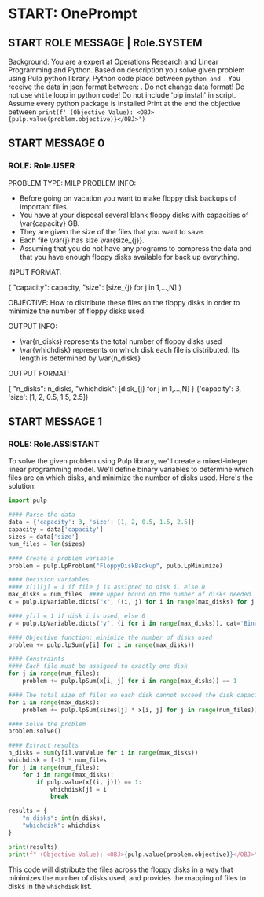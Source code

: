 # START: OnePrompt 
## START ROLE MESSAGE | Role.SYSTEM 
Background: You are a expert at Operations Research and Linear Programming and Python. Based on description you solve given problem using Pulp python library. Python code place between ```python and ```. You receive the data in json format between: <DATA></DATA>. Do not change data format! Do not use `while` loop in python code! Do not include 'pip install' in script. Assume every python package is installed Print at the end the objective between <OBJ></OBJ> `print(f' (Objective Value): <OBJ>{pulp.value(problem.objective)}</OBJ>')`  
## START MESSAGE 0 
### ROLE: Role.USER
<DESCRIPTION>
PROBLEM TYPE: MILP
PROBLEM INFO:

- Before going on vacation you want to make floppy disk backups of important files. 
- You have at your disposal several blank floppy disks with capacities of \var{capacity} GB. 
- They are given the size of the files that you want to save.
- Each file \var{j} has size \var{size_{j}}.
- Assuming that you do not have any programs to compress the data and that you have enough floppy disks available for back up everything.

INPUT FORMAT:

{
	"capacity": capacity,
	"size": [size_{j} for j in 1,...,N]
}

OBJECTIVE: How to distribute these files on the floppy disks in order to minimize the number of floppy disks used.

OUTPUT INFO:

- \var{n_disks} represents the total number of floppy disks used
- \var{whichdisk} represents on which disk each file is distributed. Its length is determined by \var{n_disks}

OUTPUT FORMAT:

{
	"n_disks": n_disks,
	"whichdisk": [disk_{j} for j in 1,...,N]
}
</DESCRIPTION>
<DATA>
{'capacity': 3, 'size': [1, 2, 0.5, 1.5, 2.5]}</DATA>


## START MESSAGE 1 
### ROLE: Role.ASSISTANT
To solve the given problem using Pulp library, we'll create a mixed-integer linear programming model. We'll define binary variables to determine which files are on which disks, and minimize the number of disks used. Here's the solution:

```python
import pulp

#### Parse the data
data = {'capacity': 3, 'size': [1, 2, 0.5, 1.5, 2.5]}
capacity = data['capacity']
sizes = data['size']
num_files = len(sizes)

#### Create a problem variable
problem = pulp.LpProblem("FloppyDiskBackup", pulp.LpMinimize)

#### Decision variables
#### x[i][j] = 1 if file j is assigned to disk i, else 0
max_disks = num_files  #### upper bound on the number of disks needed
x = pulp.LpVariable.dicts("x", ((i, j) for i in range(max_disks) for j in range(num_files)), cat='Binary')

#### y[i] = 1 if disk i is used, else 0
y = pulp.LpVariable.dicts("y", (i for i in range(max_disks)), cat='Binary')

#### Objective function: minimize the number of disks used
problem += pulp.lpSum(y[i] for i in range(max_disks))

#### Constraints
#### Each file must be assigned to exactly one disk
for j in range(num_files):
    problem += pulp.lpSum(x[i, j] for i in range(max_disks)) == 1

#### The total size of files on each disk cannot exceed the disk capacity
for i in range(max_disks):
    problem += pulp.lpSum(sizes[j] * x[i, j] for j in range(num_files)) <= capacity * y[i]

#### Solve the problem
problem.solve()

#### Extract results
n_disks = sum(y[i].varValue for i in range(max_disks))
whichdisk = [-1] * num_files
for j in range(num_files):
    for i in range(max_disks):
        if pulp.value(x[(i, j)]) == 1:
            whichdisk[j] = i
            break

results = {
    "n_disks": int(n_disks),
    "whichdisk": whichdisk
}

print(results)
print(f" (Objective Value): <OBJ>{pulp.value(problem.objective)}</OBJ>")
```

This code will distribute the files across the floppy disks in a way that minimizes the number of disks used, and provides the mapping of files to disks in the `whichdisk` list.

